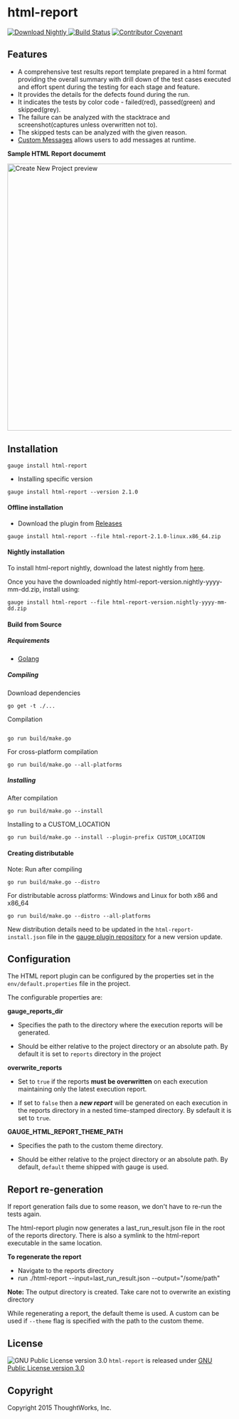 html-report
==========

 [ ![Download Nightly](https://api.bintray.com/packages/gauge/html-report/Nightly/images/download.svg) ](https://bintray.com/gauge/html-report/Nightly/_latestVersion) [![Build Status](https://travis-ci.org/getgauge/html-report.svg?branch=master)](https://travis-ci.org/getgauge/html-report)
[![Contributor Covenant](https://img.shields.io/badge/Contributor%20Covenant-v1.4%20adopted-ff69b4.svg)](CODE_OF_CONDUCT.md)

Features
-------

-  A comprehensive test results report template prepared in a html
   format providing the overall summary with drill down of the test
   cases executed and effort spent during the testing for each stage and feature.
-  It provides the details for the defects found during the run.
-  It indicates the tests by color code - failed(red), passed(green) and
   skipped(grey).
-  The failure can be analyzed with the stacktrace and
   screenshot(captures unless overwritten not to).
-  The skipped tests can be analyzed with the given reason.
-  [Custom Messages](https://docs.gauge.org/writing-specifications.html#custom-messages-in-reports) allows users to add messages at runtime.


**Sample HTML Report documemt**

<img src="https://github.com/getgauge/html-report/raw/master/images/sample.png" alt="Create New Project preview" style="width: 600px;"/>

Installation
------------

```
gauge install html-report
```

* Installing specific version
```
gauge install html-report --version 2.1.0
```

#### Offline installation
* Download the plugin from [Releases](https://github.com/getgauge/html-report/releases)
```
gauge install html-report --file html-report-2.1.0-linux.x86_64.zip
```

#### Nightly installation
To install html-report nightly, download the latest nightly from [here](https://bintray.com/gauge/html-report/Nightly).

Once you have the downloaded nightly html-report-version.nightly-yyyy-mm-dd.zip, install using:

    gauge install html-report --file html-report-version.nightly-yyyy-mm-dd.zip
    

#### Build from Source

##### Requirements
* [Golang](http://golang.org/)

##### Compiling
Download dependencies
```
go get -t ./...
```

Compilation
```

go run build/make.go
```

For cross-platform compilation

```
go run build/make.go --all-platforms
```

##### Installing
After compilation

```
go run build/make.go --install
```

Installing to a CUSTOM_LOCATION

```
go run build/make.go --install --plugin-prefix CUSTOM_LOCATION
```

#### Creating distributable

Note: Run after compiling

```
go run build/make.go --distro
```

For distributable across platforms: Windows and Linux for both x86 and x86_64

```
go run build/make.go --distro --all-platforms
```

New distribution details need to be updated in the `html-report-install.json` file in the [gauge plugin repository](https://github.com/getgauge/gauge-repository) for a new version update.

Configuration
-------------

The HTML report plugin can be configured by the properties set in the
`env/default.properties` file in the project.

The configurable properties are:

**gauge_reports_dir**

-  Specifies the path to the directory where the execution reports will
   be generated.

-  Should be either relative to the project directory or an absolute
   path. By default it is set to `reports` directory in the project

**overwrite_reports**

-  Set to ``true`` if the reports **must be overwritten** on each
   execution maintaining only the latest execution report.

-  If set to `false` then a _**new report**_ will be generated on each execution in the reports directory in a nested time-stamped directory. By sdefault it is set to `true`.


**GAUGE_HTML_REPORT_THEME_PATH**

-  Specifies the path to the custom theme directory.

-  Should be either relative to the project directory or an absolute
   path. By default, `default` theme shipped with gauge is used.


Report re-generation
-------------------

If report generation fails due to some reason, we don't have to re-run the tests again.

The html-report plugin now generates a last_run_result.json file in the root of the reports directory.
There is also a symlink to the html-report executable in the same location.

**To regenerate the report**

- Navigate to the reports directory
- run ./html-report --input=last_run_result.json --output="/some/path"

**Note:** The output directory is created. Take care not to overwrite an existing directory

While regenerating a report, the default theme is used. A custom can be used if ``--theme`` flag is specified with the path to the custom theme.


License
-------

![GNU Public License version 3.0](http://www.gnu.org/graphics/gplv3-127x51.png)
`html-report` is released under [GNU Public License version 3.0](http://www.gnu.org/licenses/gpl-3.0.txt)

Copyright
---------

Copyright 2015 ThoughtWorks, Inc.
